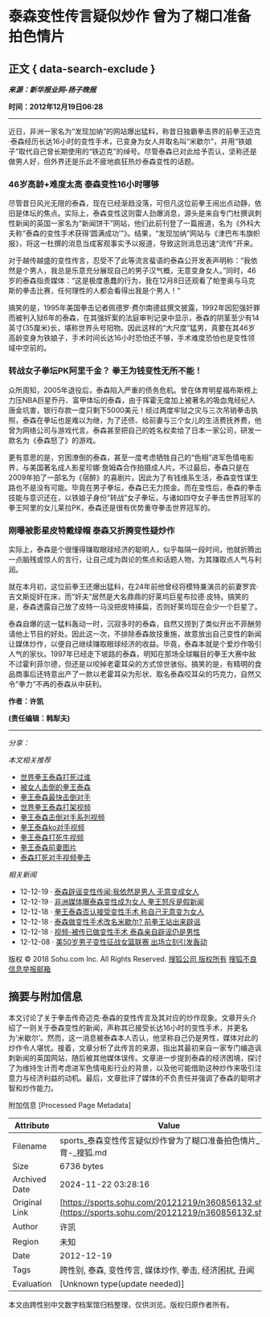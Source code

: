 # 泰森变性传言疑似炒作 曾为了糊口准备拍色情片

## 正文 { data-search-exclude }


**_来源：新华报业网-扬子晚报_**

**时间：2012年12月19日06:28**

---

近日，非洲一家名为“发现加纳”的网站爆出猛料，称昔日独霸拳击界的前拳王迈克·泰森经历长达16小时的变性手术，已变身为女人并取名叫“米歇尔”，并用“铁娘子”取代自己曾长期使用的“铁迈克”的绰号。尽管泰森已对此给予否认，坚称还是做男人好，但外界还是乐此不疲地疯狂热炒泰森变性的话题。

### 46岁高龄+难度太高 泰森变性16小时哪够

尽管昔日风光无限的泰森，现在已经渐趋没落，可但凡这位前拳王闹出点动静，依旧是体坛的焦点。实际上，泰森变性这则雷人劲爆消息，源头是来自专门杜撰讽刺性新闻的英国一家名为“新闻饼干”网站，他们此前刊登了一篇报道，名为《外科大夫称“泰森的变性手术获得‘圆满成功’”》。结果，“发现加纳”网站与《津巴布韦旗帜报》，将这一杜撰的消息当成客观事实予以报道，导致这则消息迅速“流传”开来。

对于越传越盛的变性传言，忍受不了此等流言蜚语的泰森公开发表声明称：“我依然是个男人，我总是乐意充分展现自己的男子汉气概，无意变身女人。”同时，46岁的泰森指责媒体：“这是极度愚蠢的行为，我在12月8日还观看了帕奎奥与马克斯的拳击比赛，任何理性的人都会看得出我是个男人！”

搞笑的是，1995年美国拳击记者佩德罗·费尔南德兹撰文披露，1992年因犯强奸罪而被判入狱6年的泰森，在其强奸案的法庭审判记录中显示，泰森的阴茎至少有14英寸(35厘米)长，堪称世界头号阳物。因此这样的“大尺度”猛男，真要在其46岁高龄变身为铁娘子，手术时间长达16小时恐怕还不够，手术难度恐怕也是变性领域中空前的。

### 转战女子拳坛PK阿里千金？ 拳王为钱变性无所不能！

众所周知，2005年退役后，泰森陷入严重的债务危机。曾在体育明星福布斯榜上力压NBA巨星乔丹、富甲体坛的泰森，由于挥霍无度加上被著名的吸血鬼经纪人唐金坑害，银行存款一度只剩下5000美元！经过两度牢狱之灾与三次吊销拳击执照，泰森在拳坛也是难以为继，为了还债、给前妻与三个女儿的生活费抚养费，他曾为网络公司与游戏代言。泰森甚至把自己的姓名权卖给了日本一家公司，研发一款名为《泰森怒了》的游戏。

更有意思的是，穷困潦倒的泰森，甚至一度考虑牺牲自己的“色相”进军色情电影界，与美国著名成人影星珍娜·詹姆森合作拍摄成人片。不过最后，泰森只是在2009年拍了一部名为《宿醉》的喜剧片。因此为了有钱维系生活，泰森变性谋生路也不是没有可能。毕竟在男子拳坛，泰森已无力捞金。而在变性后，泰森的拳击技能与意识还在，以铁娘子身份“转战”女子拳坛，与诸如四夺女子拳击世界冠军的拳王阿里的女儿莱拉PK，泰森还是很有优势重夺拳击世界冠军的。

### 刚曝被影星皮特戴绿帽 泰森又折腾变性疑炒作

实际上，泰森是个很懂得赚取眼球经济的聪明人，似乎每隔一段时间，他就折腾出一点脑残或惊人的言行，让自己成为舆论的焦点和话题人物，为其赚取点人气与利润。

就在本月初，这位前拳王还爆出猛料，在24年前他曾经将模特兼演员的前妻罗宾·吉文斯捉奸在床，而“奸夫”居然是大名鼎鼎的好莱坞巨星布拉德·皮特。搞笑的是，泰森透露自己放了皮特一马没把皮特揍扁，否则好莱坞现在会少一个巨星了。

泰森自爆的这一猛料轰动一时，沉寂多时的泰森，自然又捞到了类似开出不菲酬劳请他上节目的好处。因此这一次，不排除泰森故技重施，故意放出自己变性的新闻让媒体炒作，以便自己继续赚取眼球经济的收益。毕竟，泰森本就是个爱炒作吸引人气的家伙。1997年已经走下坡路的泰森，明知在那场全球瞩目的拳王大赛中敌不过霍利菲尔德，但还是以咬掉老霍耳朵的方式惊世骇俗。搞笑的是，有精明的食品商事后还特意出产了一款以老霍耳朵为形状、取名泰森咬耳朵的巧克力，自然又令“拳力”不再的泰森从中获利。 

**作者：许凯**

**(责任编辑：韩犁夫)**

--- 

*分享：* 

*本文相关推荐*

- [世界拳王泰森打死过谁](https://www.sogou.com/web?query=世界拳王泰森打死过谁&p=02210102&fhintidx=0)
- [被女人击倒的拳王泰森](https://www.sogou.com/web?query=被女人击倒的拳王泰森&p=02210102&fhintidx=1)
- [拳王泰森最快击倒对手](https://www.sogou.com/web?query=拳王泰森最快击倒对手&p=02210102&fhintidx=2)
- [世界拳王泰森打架视频](https://www.sogou.com/web?query=世界拳王泰森打架视频&p=02210102&fhintidx=3)
- [拳王泰森击倒对手系列视频](https://www.sogou.com/web?query=拳王泰森击倒对手系列视频&p=02210102&fhintidx=4)
- [拳王泰森ko对手视频](https://www.sogou.com/web?query=拳王泰森ko对手视频&p=02210102&fhintidx=5)
- [拳王泰森打死牛视频](https://www.sogou.com/web?query=拳王泰森打死牛视频&p=02210102&fhintidx=6)
- [拳王泰森前妻图片](https://www.sogou.com/web?query=拳王泰森前妻图片&p=02210102&fhintidx=7)
- [泰森打死对手视频拳击](https://www.sogou.com/web?query=泰森打死对手视频拳击&p=02210102&fhintidx=8)

*相关新闻*

- 12-12-19 · [泰森辟谣变性传闻:我依然是男人 无意变成女人](https://sports.sohu.com/20121219/n360850500.shtml)
- 12-12-19 · [非洲媒体曝泰森变性成为女人 拳王怒斥是假新闻](https://sports.sohu.com/20121219/n360843794.shtml)
- 12-12-18 · [拳王泰森否认接受变性手术 称自己无意变为女人](https://sports.sohu.com/20121218/n360804938.shtml)
- 12-12-18 · [泰森做变性手术改名米歇尔? 前拳王站出来辟谣](https://sports.sohu.com/20121218/n360799257.shtml)
- 12-12-18 · [视频-被传已做变性手术 泰森亲自辟谣仍是男性](https://s.sohu.com/20121218/n360768057.shtml)
- 12-12-08 · [美50岁男子变性征战女篮联赛 出场立刻引发轰动](https://sports.sohu.com/20121208/n359853323.shtml)

版权 © 2018 Sohu.com Inc. All Rights Reserved. [搜狐公司 版权所有](https://corp.sohu.com/s2007/copyright/) [搜狐不良信息举报邮箱](mailto:jubao@contact.sohu.com)

## 摘要与附加信息

<!-- tcd_abstract -->
本文讨论了关于拳击传奇迈克·泰森的变性传言及其对应的炒作现象。文章开头介绍了一则关于泰森变性的新闻，声称其已接受长达16小时的变性手术，并更名为‘米歇尔’。然而，这一消息被泰森本人否认，他坚称自己仍是男性，媒体对此的炒作令人堪忧。接着，文章分析了此传言的来源，指出其最初来自一家专门编造讽刺新闻的英国网站，随后被其他媒体误传。文章进一步提到泰森的经济困境，探讨了为维持生计而考虑进军色情电影行业的背景，以及他可能借助这种炒作来吸引注意力与经济利益的动机。最后，文章批评了媒体的不负责任并强调了泰森的聪明才智和炒作能力。
<!-- tcd_abstract_end -->

附加信息 [Processed Page Metadata]

| Attribute       | Value                                  |
|-----------------|----------------------------------------|
| Filename        | sports_泰森变性传言疑似炒作曾为了糊口准备拍色情片_-_体育-_搜狐.md                             |
| Size            | 6736 bytes                           |
| Archived Date   | 2024-11-22 03:28:16                             |
| Original Link   | [https://sports.sohu.com/20121219/n360856132.shtml](https://sports.sohu.com/20121219/n360856132.shtml)                       |
| Author          | 许凯                               |
| Region          | 未知                               |
| Date            | 2012-12-19                                 |
| Tags            | 跨性别, 泰森, 变性传言, 媒体炒作, 拳击, 经济困扰, 丑闻                                 |
| Evaluation            | [Unknown type(update needed)]                                 |
<!-- tcd_table_end -->

本文由跨性别中文数字档案馆归档整理，仅供浏览。版权归原作者所有。
